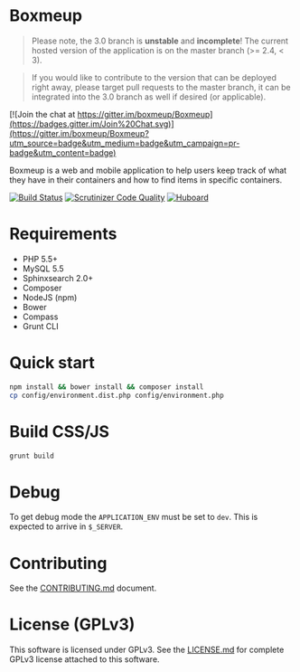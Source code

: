 Boxmeup
=======

> Please note, the 3.0 branch is **unstable** and **incomplete**! The current hosted version of the application is on the master branch (>= 2.4, < 3).

> If you would like to contribute to the version that can be deployed right away, please target pull requests to the master branch, it can be integrated into the 3.0 branch as well if desired (or applicable).

[![Join the chat at https://gitter.im/boxmeup/Boxmeup](https://badges.gitter.im/Join%20Chat.svg)](https://gitter.im/boxmeup/Boxmeup?utm_source=badge&utm_medium=badge&utm_campaign=pr-badge&utm_content=badge)

Boxmeup is a web and mobile application to help users keep track of what they have in their containers and how to find items in specific containers.

[![Build Status](https://img.shields.io/travis/boxmeup/Boxmeup/3.0.svg?style=flat)](https://travis-ci.org/boxmeup/Boxmeup)
[![Scrutinizer Code Quality](https://img.shields.io/scrutinizer/g/boxmeup/boxmeup.svg?style=flat)](https://scrutinizer-ci.com/g/boxmeup/Boxmeup/?branch=3.0)
[![Huboard](https://img.shields.io/badge/Hu-Board-7965cc.svg?style=flat)](https://huboard.com/boxmeup/Boxmeup)

# Requirements

* PHP 5.5+
* MySQL 5.5
* Sphinxsearch 2.0+
* Composer
* NodeJS (npm)
* Bower
* Compass
* Grunt CLI

# Quick start

```bash
npm install && bower install && composer install
cp config/environment.dist.php config/environment.php
```

# Build CSS/JS

```bash
grunt build
```

# Debug

To get debug mode the `APPLICATION_ENV` must be set to `dev`. This is expected to arrive in `$_SERVER`.

# Contributing

See the [CONTRIBUTING.md](https://github.com/boxmeup/Boxmeup/blob/3.0/CONTRIBUTING.md) document.

# License (GPLv3)

This software is licensed under GPLv3. See the [LICENSE.md](https://github.com/boxmeup/Boxmeup/blob/3.0/LICENSE.md) for complete GPLv3 license attached to this software.
